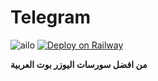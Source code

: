# Telegram
![ailo](https://i.ibb.co/wcW2S4d/Ephoto360-com-163942f57f3305.jpg)
[![Deploy on Railway](https://railway.app/button.svg)](https://railway.app/new/template/chf7-o?referralCode=o4ThC5)

**من افضل سورسات اليوزر بوت العربية**




